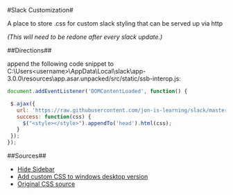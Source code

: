 #Slack Customization#

A place to store .css for custom slack styling that can be served up via http

*(This will need to be redone after every slack update.)*

##Directions##

append the following code snippet to C:\Users\<username>\AppData\Local\slack\app-3.0.0\resources\app.asar.unpacked/src/static/ssb-interop.js:

```javascript
document.addEventListener('DOMContentLoaded', function() {

 $.ajax({
   url: 'https://raw.githubusercontent.com/jon-is-learning/slack/master/darkSlack.css',
   success: function(css) {
     $("<style></style>").appendTo('head').html(css);
   }
 });
});
```

##Sources##

 - [Hide Sidebar](http://www.0atman.com/remove-slacks-sidebar.html "start of rabbit hole")
 - [Add custom CSS to windows desktop version](https://github.com/laCour/slack-night-mode/issues/73#issuecomment-287467332 "directions for fetching custom URL at load")
 - [Original CSS source](https://cdn.rawgit.com/laCour/slack-night-mode/master/css/raw/black.css "sourced from previous link directions")
